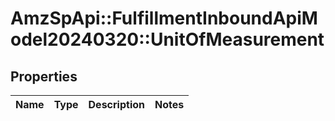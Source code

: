# AmzSpApi::FulfillmentInboundApiModel20240320::UnitOfMeasurement

## Properties
Name | Type | Description | Notes
------------ | ------------- | ------------- | -------------

